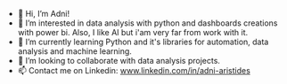 - 👋 Hi, I’m Adni!
- 👀 I’m interested in data analysis with python and dashboards creations with power bi. Also, I like AI but i'am very far from work with it.
- 🌱 I’m currently learning Python and it's libraries for automation, data analysis and machine learning.
- 💞️ I’m looking to collaborate with data analysis projects.
- 📫 Contact me on Linkedin: www.linkedin.com/in/adni-aristides

<!---
adniaristides/adniaristides is a ✨ special ✨ repository because its `README.md` (this file) appears on your GitHub profile.
You can click the Preview link to take a look at your changes.
--->
